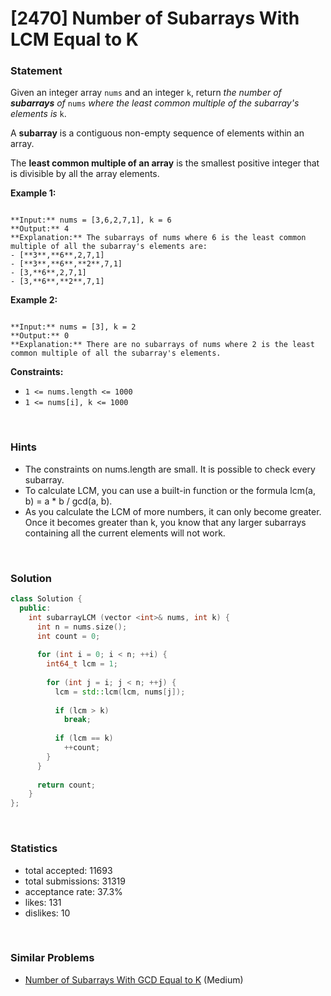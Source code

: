# [2470] Number of Subarrays With LCM Equal to K



### Statement

Given an integer array `nums` and an integer `k`, return *the number of **subarrays** of* `nums` *where the least common multiple of the subarray's elements is* `k`.

A **subarray** is a contiguous non-empty sequence of elements within an array.

The **least common multiple of an array** is the smallest positive integer that is divisible by all the array elements.


**Example 1:**

```

**Input:** nums = [3,6,2,7,1], k = 6
**Output:** 4
**Explanation:** The subarrays of nums where 6 is the least common multiple of all the subarray's elements are:
- [**3**,**6**,2,7,1]
- [**3**,**6**,**2**,7,1]
- [3,**6**,2,7,1]
- [3,**6**,**2**,7,1]

```

**Example 2:**

```

**Input:** nums = [3], k = 2
**Output:** 0
**Explanation:** There are no subarrays of nums where 2 is the least common multiple of all the subarray's elements.

```

**Constraints:**
* `1 <= nums.length <= 1000`
* `1 <= nums[i], k <= 1000`


<br>

### Hints

- The constraints on nums.length are small. It is possible to check every subarray.
- To calculate LCM, you can use a built-in function or the formula lcm(a, b) = a * b / gcd(a, b).
- As you calculate the LCM of more numbers, it can only become greater. Once it becomes greater than k, you know that any larger subarrays containing all the current elements will not work.

<br>

### Solution

```cpp
class Solution {
  public:
    int subarrayLCM (vector <int>& nums, int k) {
      int n = nums.size();
      int count = 0;
      
      for (int i = 0; i < n; ++i) {
        int64_t lcm = 1;
        
        for (int j = i; j < n; ++j) {
          lcm = std::lcm(lcm, nums[j]);
          
          if (lcm > k)
            break;
          
          if (lcm == k)
            ++count;
        }
      }
      
      return count;
    }
};
```

<br>

### Statistics

- total accepted: 11693
- total submissions: 31319
- acceptance rate: 37.3%
- likes: 131
- dislikes: 10

<br>

### Similar Problems

- [Number of Subarrays With GCD Equal to K](https://leetcode.com/problems/number-of-subarrays-with-gcd-equal-to-k) (Medium)
